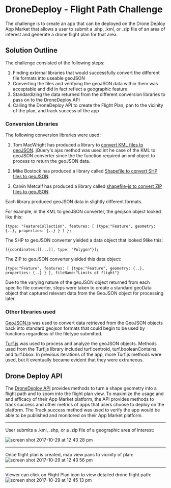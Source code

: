 # DroneDeploy - Flight Path Challenge

The challenge is to create an app that can be deployed on the Drone Deploy App Market that allows a user to submit a .shp, .kml, or .zip file of an area of interest and generate a drone flight plan for that area.

## Solution Outline

The challenge consisted of the following steps:  

  1) Finding external libraries that would successfully convert the different file formats into useable geoJSON
  2) Converting the files and verifying the geoJSON data within them was acceptable and did in fact reflect a geographic feature
  3) Standardizing the data returned from the different conversion libraries to pass on to the DroneDeploy API
  4) Calling the DroneDeploy API to create the Flight Plan, pan to the vicinity of the plan, and track success of the app

### Conversion Libraries

The following conversion libraries were used:

  1) Tom MacWright has produced a library to [convert KML files to geoJSON](https://github.com/mapbox/togeojson).  jQuery's ajax method was used int he case of the KML to geoJSON converter since the the function required an xml object to process to return the geoJSON data.

  2) Mike Bostock has produced a library called [Shapefile to convert SHP files to geoJSON](https://github.com/mbostock/shapefile).


  3) Calvin Metcalf has produced a library called [shapefile-js to convert ZIP files to geoJSON](https://github.com/calvinmetcalf/shapefile-js).

Each library produced geoJSON data in slightly different formats.  

  For example, in the KML to geoJSON converter, the geojson object looked like this:

    {type: "FeatureCollection", features: [ {type:"Feature", geometry: {..}, properties: {..} } ] };


  The SHP to geoJSON converter yielded a data object that looked 9like this:

    [{coordinates:[[...]], type: "Polygon"}];

  The ZIP to geoJSON converter yielded this data object:

    {type:"Feature", features: [ {type:"Feature", geometry: {..}, properties: {..} } ], fileName:"Limits of flight"}

Due to the varying nature of the geoJSON object returned from each specific file converter, steps were taken to create a standard geoData object that captured relevant data from the GeoJSON object for processing later.

### Other libraries used

[GeoJSON.js](https://github.com/caseycesari/geojson.js) was used to convert data retrieved from the GeoJSON objects back into standard geojson formats that could begin to be used by functions regardless of the filetype submitted.

[Turf.js](http://turfjs.org/getting-started/) was used to process and analyze the geoJSON objects.  Methods used from the Turf.js library included turf.centroid, turf.booleanContains, and turf.bbox.  In previous iterations of the app, more Turf.js methods were used, but it eventually became evident that they were extraneous.

## Drone Deploy API

The [DroneDeploy API](https://dronedeploy.gitbooks.io/dronedeploy-apps/) provides methods to turn a shape geometry into a flight path and to zoom into the flight plan view.  To maximize the usage and and efficacy of their App Market platform, the API provides methods to track success and other metrics
of apps that users choose to deploy on the platform.  The Track.success method was used to verify the app would be able to be published and monitored on their App Market platform.


<hr>
User submits a .kml, .shp, or a .zip file of a geographic area of interest:

![screen shot 2017-10-29 at 12 43 28 pm](https://user-images.githubusercontent.com/12532173/32150642-c77443c6-bcd2-11e7-953b-04dced4b4c06.png)
<hr>

Once flight plan is created, map view pans to vicinity of plan:
![screen shot 2017-10-29 at 12 43 56 pm](https://user-images.githubusercontent.com/12532173/32150481-b82dd50a-bcd0-11e7-8e94-86ed7c3d955b.png)
<hr>

Viewer can click on Flight Plan icon to view detailed drone flight path:
![screen shot 2017-10-29 at 12 45 13 pm](https://user-images.githubusercontent.com/12532173/32150403-8644a880-bccf-11e7-932f-8949be44de70.png)
